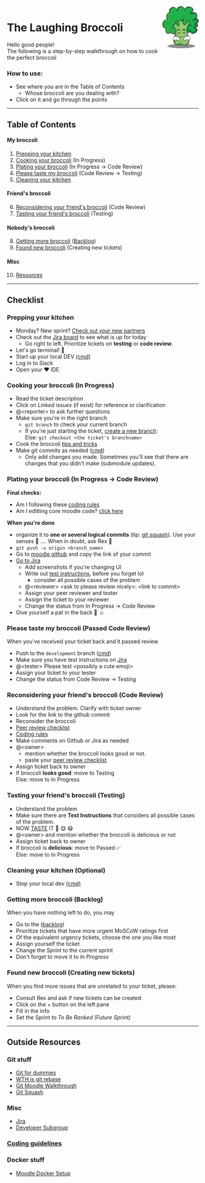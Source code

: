 <img align="right" height="110" src="laughing_broccoli.jpg">

# The Laughing Broccoli 

Hello good people!\
The following is a step-by-step walkthrough on how to cook the perfect broccoli
### How to use:
* See where you are in the Table of Contents
  * Whose broccoli are you dealing with?
* Click on it and go through the points

----

## Table of Contents
#### My broccoli
1. [Prepping your kitchen](#prepping-your-kitchen)
2. [Cooking your broccoli](#cooking-your-broccoli-in-progress) (In Progress)
3. [Plating your broccoli](#plating-your-broccoli-in-progress--code-review) (In Progress &#8594; Code Review)
4. [Please taste my broccoli](#please-taste-my-broccoli-passed-code-review) (Code Review &#8594; Testing)
7. [Cleaning your kitchen](#cleaning-your-kitchen-optional)
#### Friend's broccoli
6. [Reconsidering your friend's broccoli](#reconsidering-your-friends-broccoli-code-review) (Code Review)
7. [Tasting your friend's broccoli](#tasting-your-friends-broccoli-testing) (Testing)
#### Nobody's broccoli
8. [Getting more broccoli](#getting-more-broccoli-backlog) ([Backlog](https://ucla-ccle.atlassian.net/secure/RapidBoard.jspa?rapidView=1&projectKey=CCLE&view=planning.nodetail))
9. [Found new broccoli](#found-new-broccoli-creating-new-tickets) (Creating new tickets)
#### Misc
10. [Resources](#resources)

----

## Checklist

### Prepping your kitchen
- Monday? New sprint? [Check out your new partners](https://ccle.ucla.edu/mod/page/view.php?id=815435)
- Check out the [Jira board](https://ucla-ccle.atlassian.net/secure/RapidBoard.jspa?rapidView=1&projectKey=CCLE) to see what is up for today
  - Go right to left. Prioritize tickets on **testing** or **code review**.
- Let's go terminal! :muscle:
- Start up your local DEV [(cmd)](docker_tips.md#start-container)
- Log in to Slack
- Open your :heart: IDE


### Cooking your broccoli (In Progress)
- Read the ticket description
- Click on *Linked issues* (if exist) for reference or clarification
- @\<reporter\> to ask further questions
- Make sure you're in the right branch
  - `git branch` to check your current branch
  - If you're just starting the ticket, [create a new branch](git_stuff.md#create-a-new-branch-off-master): \
    Else: `git checkout <the ticket's branchname>`
- Cook the broccoli [tips and tricks](cooking_tips.md)
- Make git commits as needed ([cmd](git_stuff.md#commit-files-you-changed))
  - Only add changes you made. Sometimes you'll see that there are changes that you didn't make (submodule updates).

### Plating your broccoli (In Progress &#8594; Code Review)
**Final checks:**
* Am I following these [coding rules](cooking_rules.md#coding-rules)
* Am I editting core moodle code? [click here](cooking_rules.md#what-to-do)

**When you're done** 
- organize it to **one or several logical commits** (tip: [git squash](git_stuff.md#squashing-commits)). Use your senses :massage: .... When in doubt, ask Rex :raising_hand:
- `git push -u origin <branch_name>`
- Go to [moodle github](https://github.com/ucla/moodle) and copy the link of your commit
- [Go to Jira](https://ucla-ccle.atlassian.net/secure/RapidBoard.jspa?rapidView=1&projectKey=CCLE)
  - Add screenshots if you're changing UI
  - Write out [test instructions](), before you forget lol
    - consider all possible cases of the problem
  - @\<reviewer\> \<ask to please review nicely\>: \<link to commit\>
  - Assign your peer reviewer and tester
  - Assign the ticket to your reviewer
  - Change the status from In Progress &#8594; Code Review
- Give yourself a pat in the back :clap: :relaxed:

### Please taste my broccoli (Passed Code Review)
When you've received your ticket back and it passed review
- Push to the `development` branch ([cmd](git_stuff.md#pushing-to-development))
- Make sure you have test instructions on [Jira](https://ucla-ccle.atlassian.net/secure/RapidBoard.jspa?rapidView=1&projectKey=CCLE)
- @\<tester\> Please test \<possibly a cute emoji\>
- Assign your ticket to your tester
- Change the status from Code Review &#8594; Testing

### Reconsidering your friend's broccoli (Code Review)
- Understand the problem. Clarify with ticket owner
- Look for the link to the github commit
- Reconsider the broccoli
- [Peer review checklist](peer_review.md#peer-review-checklist)
- [Coding rules](cooking_rules.md#coding-rules)
- Make comments on Github or Jira as needed
- @\<owner\>
  - mention whether the broccoli looks good or not.
  - paste your [peer review checklist](peer_review.md#peer-review-checklist)
- Assign ticket back to owner
- If broccoli **looks good**: move to Testing\
  Else: move to In Progress

### Tasting your friend's broccoli (Testing)
- Understand the problem
- Make sure there are **Test Instructions** that considers all possible cases of the problem.
- NOW [TASTE](https://test.ccle.ucla.edu/) IT :tongue: :yum: :mask: 
- @\<owner\> and mention whether the broccoli is delicious or not
- Assign ticket back to owner
- If broccoli is **delicious**: move to Passed :white_check_mark:\
  Else: move to In Progress

### Cleaning your kitchen (Optional)
- Stop your local dev [(cmd)](docker_tips.md#stop-container)

### Getting more broccoli (Backlog)
When you have nothing left to do, you may 
* Go to the ([backlog](https://ucla-ccle.atlassian.net/secure/RapidBoard.jspa?rapidView=1&projectKey=CCLE&view=planning.nodetail)) 
* Prioritize tickets that have more urgent MoSCoW ratings first
* Of the equivalent urgency tickets, choose the one you like most
* Assign yourself the ticket
* Change the *Sprint* to the current sprint
* Don't forget to move it to *In Progress*
### Found new broccoli (Creating new tickets)
When you find more issues that are unrelated to your ticket, please:
* Consult Rex and ask if new tickets can be created
* Click on the + button on the left pane
* Fill in the info
* Set the Sprint to *To Be Ranked (Future Sprint)*

----

## Outside Resources
### Git stuff
- [Git for dummies](https://github.com/k88hudson/git-flight-rules#flight-rules-for-git)
- [WTH is git rebase](https://git-rebase.io/)
- [Git Moodle Walkthrough](https://kb.ucla.edu/articles/ucla-git-walkthrough-for-moodle)
- [Git Squash](http://gitready.com/advanced/2009/02/10/squashing-commits-with-rebase.html)
### Misc
- [Jira](https://ucla-ccle.atlassian.net/secure/RapidBoard.jspa?rapidView=1&projectKey=CCLE)
- [Developer Subgroup](https://ccle.ucla.edu/course/view/CCLE_Subgroups?section=2)
### [Coding guidelines](cooking_rules.md#coding-rules)
### Docker stuff
- [Moodle Docker Setup](https://github.com/ccle/moodle-docker)

